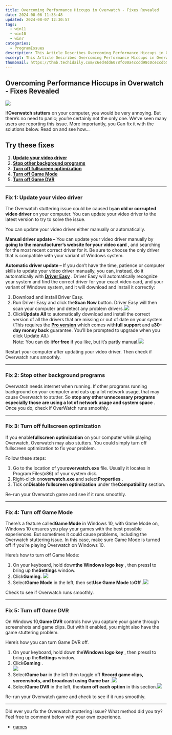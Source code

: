 ```yaml
---
title: Overcoming Performance Hiccups in Overwatch - Fixes Revealed
date: 2024-08-06 11:33:48
updated: 2024-08-07 12:30:57
tags:
  - win11
  - win10
  - win7
categories:
  - ProgramIssues
description: This Article Describes Overcoming Performance Hiccups in Overwatch - Fixes Revealed
excerpt: This Article Describes Overcoming Performance Hiccups in Overwatch - Fixes Revealed
thumbnail: https://thmb.techidaily.com/c6ed4dd6078fc00a4ccdd98c0ceccdb558ca50f259a821b95bf9be5b46566a3f.jpg
---
```


## Overcoming Performance Hiccups in Overwatch - Fixes Revealed

![](https://images.drivereasy.com/wp-content/uploads/2018/09/img_5ba1b67a45995.jpg)

 If**Overwatch stutters** on your computer, you would be very annoying. But there’s no need to panic; you’re certainly not the only one. We’ve seen many users are reporting this issue. More importantly, you Can fix it with the solutions below. Read on and see how…

## Try these fixes

1. **[Update your video driver](https://tools.techidaily.com/drivereasy/download/)**
2. **[Stop other background programs](https://tools.techidaily.com/drivereasy/download/)**
3. **[Turn off fullscreen optimization](https://tools.techidaily.com/drivereasy/download/)**
4. **[Turn off Game Mode](https://tools.techidaily.com/drivereasy/download/)**
5. **[Turn off Game DVR](https://tools.techidaily.com/drivereasy/download/)**

---

### Fix 1: Update your video driver

 The Overwatch stuttering issue could be caused by**an old or corrupted video driver** on your computer. You can update your video driver to the latest version to try to solve the issue.

You can update your video driver either manually or automatically.

**Manual driver update –** You can update your video driver manually by **going to the manufacturer’s website for your video card** , and searching for the most recent correct driver for it. Be sure to choose the only driver that is compatible with your variant of Windows system.

**Automatic driver update –** If you don’t have the time, patience or computer skills to update your video driver manually, you can, instead, do it automatically with **[Driver Easy](https://tools.techidaily.com/drivereasy/download/)**  . Driver Easy will automatically recognize your system and find the correct driver for your exact video card, and your variant of Windows system, and it will download and install it correctly:

1. Download and install Driver Easy.
2. Run Driver Easy and click the**Scan Now** button. Driver Easy will then scan your computer and detect any problem drivers.![](https://images.drivereasy.com/wp-content/uploads/2018/09/img_5ba1b9f02530c.jpg)
3. Click**Update All** to automatically download and install the correct version of all the drivers that are missing or out of date on your system. (This requires the **[Pro version](https://tools.techidaily.com/drivereasy/download/)**  which comes with**full support** and a**30-day money back** guarantee. You’ll be prompted to upgrade when you click Update All.)  
 Note: You can do it**for free** if you like, but it’s partly manual.![](https://images.drivereasy.com/wp-content/uploads/2018/09/img_5ba1ba333061d.jpg)

 Restart your computer after updating your video driver. Then check if Overwatch runs smoothly.

---

### Fix 2: Stop other background programs

 Overwatch needs internet when running. If other programs running background on your computer and eats up a lot network usage, that may cause Overwatch to stutter. So **stop any other unnecessary programs especially those are using a lot of network usage and system space** . Once you do, check if OverWatch runs smoothly.

---

### Fix 3: Turn off fullscreen optimization

 If you enable**fullscreen optimization** on your computer while playing Overwatch, Overwatch may also stutters. You could simply turn off fullscreen optimization to fix your problem.

Follow these steps:

1. Go to the location of your**overwatch.exe** file. Usually it locates in Program Files(x86) of your system disk.
2. Right-click on**overwatch.exe** and select**Properties** .
3. Tick on**Disable fullscreen optimization** under the**Compatibility** section.

Re-run your Overwatch game and see if it runs smoothly.

---

### Fix 4: Turn off Game Mode

 There’s a feature called**Game Mode** in Windows 10, with Game Mode on, Windows 10 ensures you play your games with the best possible experiences. But sometimes it could cause problems, including the Overwatch stuttering issue. In this case, make sure Game Mode is turned off if you’re playing Overwatch on Windows 10.

Here’s how to turn off Game Mode:

1. On your keyboard, hold down**the Windows logo key** , then press**I** to bring up the**Settings** window.
2. Click**Gaming.** ![](https://images.drivereasy.com/wp-content/uploads/2018/09/img_5ba1bc6f7ccca.jpg)
3. Select**Game Mode** in the left, then set**Use Game Mode** to**Off** .![](https://images.drivereasy.com/wp-content/uploads/2018/09/img_5ba1bdd00abb4.jpg)

Check to see if Overwatch runs smoothly.

---

### Fix 5: Turn off Game DVR

 On Windows 10,**Game DVR** controls how you capture your game through screenshots and game clips. But with it enabled, you might also have the game stuttering problem.

Here’s how you can turn Game DVR off.

1. On your keyboard, hold down the**Windows logo key** , then press**I** to bring up the**Settings** window.
2. Click**Gaming** .  
![](https://images.drivereasy.com/wp-content/uploads/2018/09/img_5ba1bc6f7ccca.jpg)
3. Select**Game bar** in the left then toggle off **Record game clips, screenshots, and broadcast using Game bar** .![](https://images.drivereasy.com/wp-content/uploads/2018/09/img_5ba1be60bd72d.jpg)
4. Select**Game DVR** in the left, then**turn off each option** in this section.![](https://images.drivereasy.com/wp-content/uploads/2018/09/img_5ba1bee7c51a7.jpg)

Re-run your Overwatch game and check to see if it runs smoothly.

---

 Did ever you fix the Overwatch stuttering issue? What method did you try? Feel free to comment below with your own experience.

* [games](https://tools.techidaily.com/drivereasy/download/)

<ins class="adsbygoogle"
     style="display:block"
     data-ad-format="autorelaxed"
     data-ad-client="ca-pub-7571918770474297"
     data-ad-slot="1223367746"></ins>



<ins class="adsbygoogle"
     style="display:block"
     data-ad-client="ca-pub-7571918770474297"
     data-ad-slot="8358498916"
     data-ad-format="auto"
     data-full-width-responsive="true"></ins>
